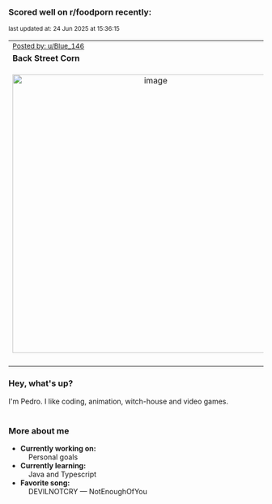 ### Scored well on r/foodporn recently:

<p align="left"><sub>last updated at: 24 Jun 2025 at 15:36:15</sub></p>

|   |
| --- |
| <sub>[Posted by: u/Blue_146][source]</sub> |
| **Back Street Corn** | 
|<p align="center"> <img alt="image" src="https://i.redd.it/0y8xjju31i8f1.jpeg" width="550" /> </p>|
|   |

### Hey, what's up?

I'm Pedro. I like coding, animation, witch-house and video games.<br><br>

### More about me
- **Currently working on:**  
&nbsp;&nbsp;&nbsp;&nbsp;Personal goals
- **Currently learning:**  
&nbsp;&nbsp;&nbsp;&nbsp;Java and Typescript
- **Favorite song:**  
&nbsp;&nbsp;&nbsp;&nbsp;DEVILNOTCRY — NotEnoughOfYou<br><br>

  



  
  
  
[linkedin]: https://linkedin.com/in/pedro-h-r-gomes-8a487b14a/
[gmail]: mailto:pilique11@gmail.com
[source]: https://reddit.com/r/FoodPorn/comments/1lhqwol/back_street_corn/
[redditAPI]: https://www.reddit.com/dev/api/